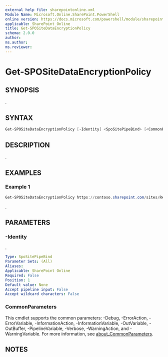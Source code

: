 ```yaml
---
external help file: sharepointonline.xml
Module Name: Microsoft.Online.SharePoint.PowerShell
online version: https://docs.microsoft.com/powershell/module/sharepoint-online/get-spositedataencryptionpolicy
applicable: SharePoint Online
title: Get-SPOSiteDataEncryptionPolicy
schema: 2.0.0
author:
ms.author:
ms.reviewer:
---
```


# Get-SPOSiteDataEncryptionPolicy

## SYNOPSIS

.

## SYNTAX

```powershell
Get-SPOSiteDataEncryptionPolicy [-Identity] <SpoSitePipeBind> [<CommonParameters>]
```

## DESCRIPTION

.

## EXAMPLES

### Example 1

```powershell
Get-SPOSiteDataEncryptionPolicy https://contoso.sharepoint.com/sites/Research
```

.

## PARAMETERS

### -Identity

.

```yaml
Type: SpoSitePipeBind
Parameter Sets: (All)
Aliases:
Applicable: SharePoint Online
Required: False
Position: 1
Default value: None
Accept pipeline input: False
Accept wildcard characters: False
```

### CommonParameters

This cmdlet supports the common parameters: -Debug, -ErrorAction, -ErrorVariable, -InformationAction, -InformationVariable, -OutVariable, -OutBuffer, -PipelineVariable, -Verbose, -WarningAction, and -WarningVariable. For more information, see [about_CommonParameters](https://go.microsoft.com/fwlink/p/?LinkID=113216).

## NOTES
